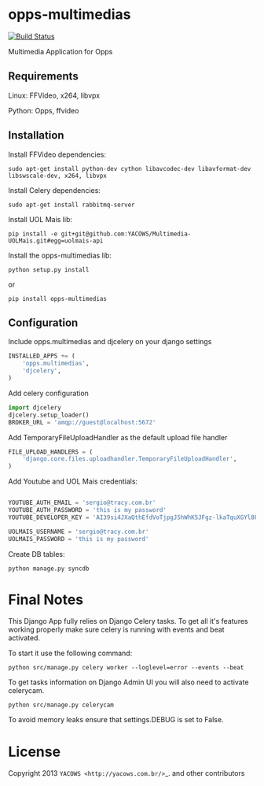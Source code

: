 
opps-multimedias
================
[![Build
Status](https://travis-ci.org/opps/opps-multimedias.png?branch=master)](https://travis-ci.org/opps/opps-multimedias)


Multimedia Application for Opps


Requirements
-------------

Linux: FFVideo, x264, libvpx

Python: Opps, ffvideo



Installation
-------------

Install FFVideo dependencies:
```
sudo apt-get install python-dev cython libavcodec-dev libavformat-dev libswscale-dev, x264, libvpx
```

Install Celery dependencies:
```
sudo apt-get install rabbitmq-server
```

Install UOL Mais lib:
```
pip install -e git+git@github.com:YACOWS/Multimedia-UOLMais.git#egg=uolmais-api
```

Install the opps-multimedias lib:
```
python setup.py install
```

or
```
pip install opps-multimedias
```


Configuration
-------------

Include opps.multimedias and djcelery on your django settings
```python
INSTALLED_APPS += (
    'opps.multimedias',
    'djcelery',
)
```

Add celery configuration
```python
import djcelery
djcelery.setup_loader()
BROKER_URL = 'amqp://guest@localhost:5672'
```

Add TemporaryFileUploadHandler as the default upload file handler
```python
FILE_UPLOAD_HANDLERS = (
    'django.core.files.uploadhandler.TemporaryFileUploadHandler',
)
```

Add Youtube and UOL Mais credentials:
```python

YOUTUBE_AUTH_EMAIL = 'sergio@tracy.com.br'
YOUTUBE_AUTH_PASSWORD = 'this is my password'
YOUTUBE_DEVELOPER_KEY = 'AI39si4JXaQthEfdVoTjpgJ5hWhK5JFgz-lkaTquXGYl8P-QLKUiwEEFasdiouIKJHDhsjk823KJKsohvBPaYPQ'

UOLMAIS_USERNAME = 'sergio@tracy.com.br'
UOLMAIS_PASSWORD = 'this is my password'

```


Create DB tables:
```
python manage.py syncdb
```


Final Notes
=============

This Django App fully relies on Django Celery tasks. To get all it's features 
working properly make sure celery is running with events and beat activated. 

To start it use the following command:
```
python src/manage.py celery worker --loglevel=error --events --beat
```

To get tasks information on Django Admin UI you will also need to activate celerycam. 
```
python src/manage.py celerycam
```

To avoid memory leaks ensure that settings.DEBUG is set to False.


License
=======

Copyright 2013 `YACOWS <http://yacows.com.br/>`_. and other contributors
